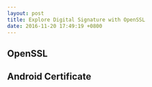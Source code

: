 ```yaml
---
layout: post
title: Explore Digital Signature with OpenSSL
date: 2016-11-20 17:49:19 +0800
---
```


## OpenSSL

## Android Certificate